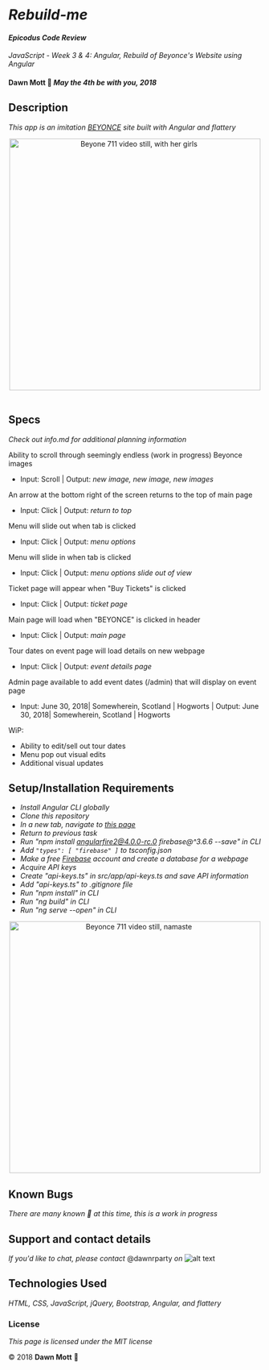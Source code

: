 <!-- Twitter icon from https://github.com/carlsednaoui/gitsocial -->
[1.1]: http://i.imgur.com/tXSoThF.png (twitter icon with padding)

# _Rebuild-me_

#### _Epicodus Code Review_
_JavaScript - Week 3 &amp; 4: Angular, Rebuild of Beyonce's Website using Angular_

#### **Dawn Mott** :sunrise_over_mountains: _May the 4th be with you, 2018_

## Description

_This app is an imitation [BEYONCE](https://beyonce.com) site built with Angular and flattery_
<div style="text-align:center"><img src="https://imgix.bustle.com/rehost/2016/9/13/9600aa5b-992d-4682-940c-8affc989d9c8.png?w=970&h=582&fit=crop&crop=faces&auto=format&q=70" alt="Beyone 711 video still, with her girls" width="500"></div>

<br>

## Specs
_Check out info.md for additional planning information_

Ability to scroll through seemingly endless (work in progress) Beyonce images
* Input: Scroll | Output: *new image, new image, new images*

An arrow at the bottom right of the screen returns to the top of main page
* Input: Click | Output: *return to top*

Menu will slide out when tab is clicked
* Input: Click | Output: *menu options*

Menu will slide in when tab is clicked
* Input: Click | Output: *menu options slide out of view*

Ticket page will appear when "Buy Tickets" is clicked
* Input: Click | Output: *ticket page*

Main page will load when "BEYONCE" is clicked in header
* Input: Click | Output: *main page*

Tour dates on event page will load details on new webpage
* Input: Click | Output: *event details page*

Admin page available to add event dates (/admin) that will display on event page
* Input: June 30, 2018| Somewherein, Scotland | Hogworts | Output: June 30, 2018| Somewherein, Scotland | Hogworts

WiP:
* Ability to edit/sell out tour dates
* Menu pop out visual edits  
* Additional visual updates

## Setup/Installation Requirements

* _Install Angular CLI globally_
* _Clone this repository_
* _In a new tab, navigate to [this page](https://youtu.be/OSAOsm1u-OE)_
* _Return to previous task_
* _Run "npm install angularfire2@4.0.0-rc.0 firebase@^3.6.6 --save" in CLI_
* _Add `"types": [ "firebase" ]` to tsconfig.json_
* _Make a free [Firebase](https://firebase.google.com/) account and create a database for a webpage_
* _Acquire API keys_
* _Create "api-keys.ts" in src/app/api-keys.ts and save API information_
* _Add "api-keys.ts" to .gitignore file_
* _Run "npm install" in CLI_
* _Run "ng build" in CLI_
* _Run "ng serve --open" in CLI_


<div style="text-align:center"><img src="https://imgix.bustle.com/lovelace/uploads/249/78d22db0-5614-0132-4214-0ebc4eccb42f.png?w=614&fit=max&auto=format&q=70" alt="Beyonce 711 video still, namaste" width="500"></div>

## Known Bugs

_There are many known :bug: at this time, this is a work in progress_

## Support and contact details

_If you'd like to chat, please contact_ @dawnrparty _on_ ![alt text][1.1]

## Technologies Used

_HTML, CSS, JavaScript, jQuery, Bootstrap, Angular, and flattery_

### License

*This page is licensed under the MIT license*

&copy; 2018 **Dawn Mott** :sunrise_over_mountains:
